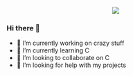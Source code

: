 
<p align="center"><a href="https://github.com/anuraghazra/github-readme-stats">
  <img align="center" src="https://github-readme-stats.vercel.app/api?username=H3l1oF&show_icons=true&theme=tokyonight" />
</a></p>

### Hi there 👋

- 🔭 I’m currently working on crazy stuff
- 🌱 I’m currently learning C
- 👯 I’m looking to collaborate on C
- 🤔 I’m looking for help with my projects
